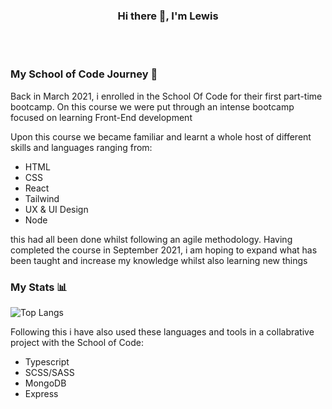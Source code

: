 <h3 align="center">Hi there 👋, I'm Lewis </h3>
<br></br>

### My School of Code Journey 📁
Back in March 2021, i enrolled in the School Of Code
for their first part-time bootcamp. On this course we
were put through an intense bootcamp focused on learning
Front-End development

Upon this course we became familiar and learnt a whole
host of different skills and languages ranging from:

- HTML
- CSS
- React
- Tailwind
- UX & UI Design
- Node

this had all been done whilst following an agile
methodology. Having completed the course in September 2021,
i am hoping to expand what has been taught and increase
my knowledge whilst also learning new things
### My Stats 📊
![Top Langs](https://github-readme-stats.vercel.app/api/top-langs/?username=LewisMurray00&langs_count=8)

Following this i have also used these languages and tools in a collabrative
project with the School of Code: 

- Typescript
- SCSS/SASS
- MongoDB
- Express


<!--
**LewisMurray00/LewisMurray00** is a ✨ _special_ ✨ repository because its `README.md` (this file) appears on your GitHub profile.

Here are some ideas to get you started:

- 🔭 I’m currently working on ...
- 🌱 I’m currently learning ...
- 👯 I’m looking to collaborate on ...
- 🤔 I’m looking for help with ...
- 💬 Ask me about ...
- 📫 How to reach me: ...
- 😄 Pronouns: ...
- ⚡ Fun fact: ...
-->
